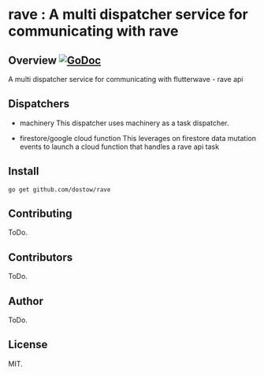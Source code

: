 # rave : A multi dispatcher service for communicating with rave

## Overview [![GoDoc](https://godoc.org/github.com/dostow/rave?status.svg)](https://godoc.org/github.com/dostow/rave)

A multi dispatcher service for communicating with flutterwave - rave api

## Dispatchers

- machinery
  This dispatcher uses machinery as a task dispatcher.
  
- firestore/google cloud function
  This leverages on firestore data mutation events to launch a cloud function that handles a rave api task

## Install

```
go get github.com/dostow/rave
```

## Contributing

ToDo.

## Contributors

ToDo.

## Author

ToDo.

## License

MIT.
